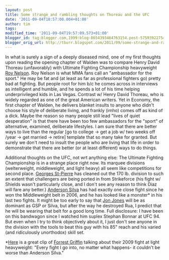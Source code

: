 ```yaml
---
layout: post
title: Some strange and rambling thoughts on Thoreau and the UFC
date: '2011-09-04T18:57:00.004+01:00'
author: tim
tags: 
modified_time: '2011-09-04T19:57:09.573+01:00'
blogger_id: tag:blogger.com,1999:blog-8654393464763154.post-5759392275403266746
blogger_orig_url: http://tburr.blogspot.com/2011/09/some-strange-and-rambling-thoughts-on.html
---
```


In what is surely a sign of a deeply diseased mind, one of my first thoughts upon reading the opening chapter of Walden was to compare Henry David Thoreau (unfavorably) with Ultimate Fighting Championship heavyweight <a href="http://en.wikipedia.org/wiki/Roy_Nelson_%28fighter%29">Roy Nelson</a>. Roy Nelson is what MMA fans call an "ambassador for the sport." He may be fat and (at least as far as professional fighters go) pretty bad at fighting. But people root for him b/c he comes across in interviews as intelligent and humble, and he spends a lot of his time helping underprivileged kids in Las Vegas. Contrast w/ Henry David Thoreau, who is widely regarded as one of the great American writers. Yet in Economy, the first chapter of Walden, he delivers blanket insults to anyone who didn't choose his style of deliberate living, and frankly (imho) comes off as kind of a dick. Maybe the reason so many people still lead "lives of quiet desperation" is that there have been too few ambassadors for the "sport" of alternative, examined, deliberate lifestyles. I am sure that there are better ways to live than the regular [go to college -> get a job w/ two weeks off /year -> get married -> retire] template that so many take for granted. But surely we don't need to insult the people who are living that life in order to demonstrate that there are better (or at least different) ways to do things.  
  
Additional thoughts on the UFC, not wrt anything else: The Ultimate Fighting Championship is in a strange place right now. Its marquee divisions (welterweight, middleweight, and light heavy) all seem like competitions for second place. <a href="http://en.wikipedia.org/wiki/George_st._pierre">Georges St-Pierre</a> has cleaned out the 170 lb. division to such an extent that challengers are being ported in from Strikeforce (his fight w/ Shields wasn't particularly close, and I don't see any reason to think Diaz will fare any better.) <a href="http://en.wikipedia.org/wiki/Anderson_Silva">Anderson Silva</a> has had exactly one close fight since he won the Middleweight belt in 2006, and he has looked like a monster* in his last two fights. It might be too early to say that <a href="http://en.wikipedia.org/wiki/Jon_Jones_%28fighter%29">Jon Jones</a> will be as dominant as GSP or Silva, but after the way he destroyed Rua, I predict that he will be wearing that belt for a good long time. Full disclosure: I have been on this bandwagon since I watched him suplex Stephan Bonnar at UFC 94. But even when I try to think objectively about it, I just don't see anyone in the division with the tools to beat this guy with his 85" reach and his varied (and ridiculously unorthodox) skill set.  
 
*<a href="http://www.youtube.com/watch?v=V1R50LpFh_M">Here</a> is a great clip of <a href="http://en.wikipedia.org/wiki/Forrest_Griffin">Forrest Griffin</a> talking about their 2009 fight at light heavyweight: "Every fight I go into, no matter what happens- it couldn't be worse than Anderson Silva."